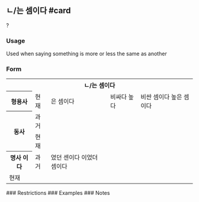 ## ㄴ/는 셈이다 #card
?
### Usage
Used when saying something is more or less the same as another
### Form
<table>
	<tr>
		<th colspan="5">ㄴ/는 셈이다</th>
	</tr>
	<tr>
		<th>형용사</th>
		<td>현재</td>
		<td>은 셈이다</td>
		<td>
			비싸다
			높다
		</td>
		<td>
			비싼 셈이다
			높은 셈이다
		</td>
	</tr>
	<tr>
		<th rowspan="2">동사</th>
		<td>과거</td>
		<td></td>
		<td></td>
		<td></td>
	</tr>
	<tr>
		<td>현재</td>
		<td></td>
		<td></td>
		<td></td>
	</tr>
	<tr>
		<th>명사 이다</th>
		<td>과거</td>
		<td>
			였던 센이다
			이었더 셈이다
		</td>
		<td></td>
		<td></td>
	</tr>
	<tr>
		<td>현재</td>
		<td></td>
		<td></td>
		<td></td>
	</tr>
</table>
### Restrictions
### Examples
### Notes
